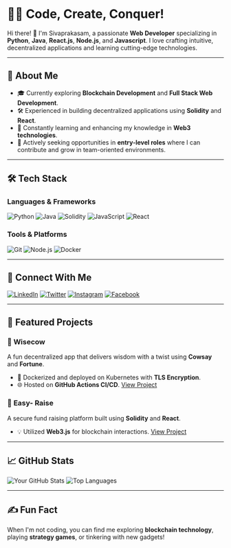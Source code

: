 # 🧑‍💻 Code, Create, Conquer!

Hi there! 👋 I'm Sivaprakasam, a passionate **Web Developer** specializing in **Python**, **Java**, **React.js**, **Node.js**, and **Javascript**. I love crafting intuitive, decentralized applications and learning cutting-edge technologies.

---

## 🚀 About Me

- 🎓 Currently exploring **Blockchain Development** and **Full Stack Web Development**.
- 🛠️ Experienced in building decentralized applications using **Solidity** and **React**.
- 🌱 Constantly learning and enhancing my knowledge in **Web3 technologies**.
- 🔭 Actively seeking opportunities in **entry-level roles** where I can contribute and grow in team-oriented environments.

---

## 🛠️ Tech Stack

### **Languages & Frameworks**
![Python](https://img.shields.io/badge/-Python-3776AB?logo=python&logoColor=white&style=flat)
![Java](https://img.shields.io/badge/-Java-007396?logo=java&logoColor=white&style=flat)
![Solidity](https://img.shields.io/badge/-Solidity-363636?logo=solidity&logoColor=white&style=flat)
![JavaScript](https://img.shields.io/badge/-JavaScript-F7DF1E?logo=javascript&logoColor=black&style=flat)
![React](https://img.shields.io/badge/-React-61DAFB?logo=react&logoColor=black&style=flat)

### **Tools & Platforms**
![Git](https://img.shields.io/badge/-Git-F05032?logo=git&logoColor=white&style=flat)
![Node.js](https://img.shields.io/badge/-Node.js-339933?logo=node.js&logoColor=white&style=flat)
![Docker](https://img.shields.io/badge/-Docker-2496ED?logo=docker&logoColor=white&style=flat)

---

## 🔗 Connect With Me

[![LinkedIn](https://img.shields.io/badge/LinkedIn-blue?logo=linkedin&logoColor=white)](https://www.linkedin.com/in/sivaprakasam-civashankar/)
[![Twitter](https://img.shields.io/badge/Twitter-1DA1F2?logo=twitter&logoColor=white)](https://twitter.com/sivaprakashTwt)
[![Instagram](https://img.shields.io/badge/Instagram-E4405F?logo=instagram&logoColor=white)](https://www.instagram.com/sivaprakasam_civashankar/)
[![Facebook](https://img.shields.io/badge/Facebook-1877F2?logo=facebook&logoColor=white)](https://www.facebook.com/profile.php?id=100026740003288/)



---

## 🌟 Featured Projects

### 🦄 **Wisecow**
A fun decentralized app that delivers wisdom with a twist using **Cowsay** and **Fortune**.
- 🚀 Dockerized and deployed on Kubernetes with **TLS Encryption**.
- 🌐 Hosted on **GitHub Actions CI/CD**.
[View Project](https://github.com/Sivaprakashjr15/wisecow1)

### 🎉 **Easy- Raise**
A secure fund raising platform built using **Solidity** and **React**.
- 💡 Utilized **Web3.js** for blockchain interactions.
[View Project](https://github.com/Sivaprakashjr15/Easy-Raise.git)

---

## 📈 GitHub Stats

![Your GitHub Stats](https://github-readme-stats.vercel.app/api?username=Sivaprakashjr15&show_icons=true&theme=radical)
![Top Languages](https://github-readme-stats.vercel.app/api/top-langs/?username=Sivaprakashjr15&layout=compact&theme=radical)

---

## ✍️ Fun Fact
When I'm not coding, you can find me exploring **blockchain technology**, playing **strategy games**, or tinkering with new gadgets!
